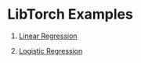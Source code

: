 # LibTorch Examples

1. [Linear Regression](./libtorch-examples/include/linear_regression.hpp)

2. [Logistic Regression](./libtorch-examples/include/logistic_regression.hpp)

